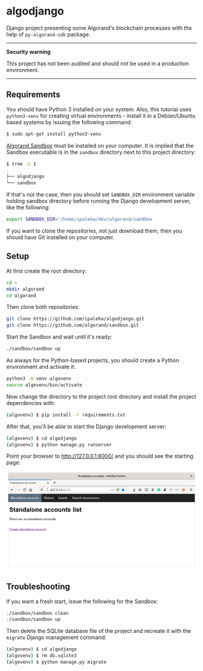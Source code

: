 # algodjango

Django project presenting some Algorand's blockchain processes with the help of `py-algorand-sdk` package.

---
**Security warning**

This project has not been audited and should not be used in a production environment.

---


## Requirements

You should have Python 3 installed on your system. Also, this tutorial uses `python3-venv` for creating virtual environments - install it in a Debian/Ubuntu based systems by issuing the following command:

```bash
$ sudo apt-get install python3-venv
```

[Algorand Sandbox](https://github.com/algorand/sandbox) must be installed on your computer. It is implied that the Sandbox executable is in the `sandbox` directory next to this project directory:

```bash
$ tree -L 1
.
├── algodjango
└── sandbox
```

If that's not the case, then you should set `SANDBOX_DIR` environment variable holding sandbox directory before running the Django development server, like the following:

```bash
export SANDBOX_DIR="/home/ipaleka/dev/algorand/sandbox
```

If you want to clone the repositories, not just download them, then you should have Git installed on your computer.


## Setup

At first create the root directory:

```bash
cd ~
mkdir algorand
cd algorand
```

Then clone both repositories:

```bash
git clone https://github.com/ipaleka/algodjango.git
git clone https://github.com/algorand/sandbox.git
```

Start the Sandbox and wait until it's ready:

```bash
./sandbox/sandbox up
```

As always for the Python-based projects, you should create a Python environment and activate it:

```bash
python3 -m venv algovenv
source algovenv/bin/activate
```

Now change the directory to the project root directory and install the project dependencies with:

```bash
(algovenv) $ pip install -r requirements.txt
```

After that, you'll be able to start the Django development server:

```bash
(algovenv) $ cd algodjango
(algovenv) $ python manage.py runserver
```

Point your browser to http://127.0.0.1:8000/ and you should see the starting page:

![algodjango starting page](https://github.com/ipaleka/algodjango/blob/main/media/starting-page.png?raw=true)


## Troubleshooting

If you want a fresh start, issue the following for the Sandbox:

```bash
./sandbox/sandbox clean
./sandbox/sandbox up
```

Then delete the SQLite database file of the project and recreate it with the `migrate` Django management command:

```bash
(algovenv) $ cd algodjango
(algovenv) $ rm db.sqlite3
(algovenv) $ python manage.py migrate
```
